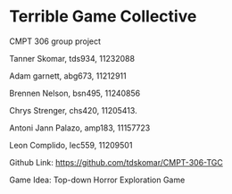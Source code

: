 # Terrible Game Collective
CMPT 306 group project


Tanner Skomar, tds934, 11232088

Adam garnett, abg673, 11212911

Brennen Nelson, bsn495, 11240856

Chrys Strenger, chs420, 11205413.

Antoni Jann Palazo, amp183, 11157723

Leon Complido, lec559, 11209501

Github Link:
https://github.com/tdskomar/CMPT-306-TGC


Game Idea:
Top-down Horror Exploration Game
